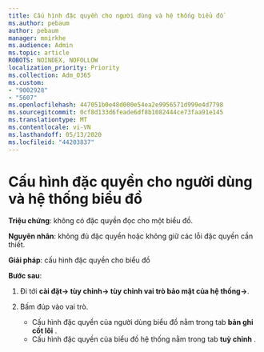 ```yaml
---
title: Cấu hình đặc quyền cho người dùng và hệ thống biểu đồ
ms.author: pebaum
author: pebaum
manager: mnirkhe
ms.audience: Admin
ms.topic: article
ROBOTS: NOINDEX, NOFOLLOW
localization_priority: Priority
ms.collection: Adm_O365
ms.custom:
- "9002928"
- "5607"
ms.openlocfilehash: 447051b0e48d000e54ea2e9956571d999e4d7798
ms.sourcegitcommit: 0cf8d133d6feade6df8b1082444ce73faa91e145
ms.translationtype: MT
ms.contentlocale: vi-VN
ms.lasthandoff: 05/13/2020
ms.locfileid: "44203837"
---
```

# <a name="configure-privilege-for-user-and-system-chart"></a>Cấu hình đặc quyền cho người dùng và hệ thống biểu đồ

**Triệu chứng**: không có đặc quyền đọc cho một biểu đồ.

**Nguyên nhân**: không đủ đặc quyền hoặc không giữ các lỗi đặc quyền cần thiết.

**Giải pháp**: cấu hình đặc quyền cho biểu đồ

**Bước sau**:

1. Đi tới **cài đặt-> tùy chỉnh-> tùy chỉnh vai trò bảo mật của hệ thống->**.

2. Bấm đúp vào vai trò.

    - Cấu hình đặc quyền của người dùng biểu đồ nằm trong tab **bản ghi cốt lõi** .
    - Cấu hình đặc quyền của biểu đồ hệ thống nằm trong tab **tuỳ chỉnh** .

